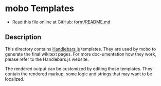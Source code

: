 # mobo Templates
* Read this file online at GitHub: [form/README.md](https://github.com/Fannon/mobo/blob/master/examples/init/mobo_template/README.md)

## Description
This directory contains [Handlebars.js](http://handlebarsjs.com/) templates. They are used by mobo to generate the final wikitext pages. For more doc-umentation how they work, please refer to the Handlebars.js website.

The rendered output can be customized by editing those templates. They contain the rendered markup, some logic and strings that may want to be localized.
